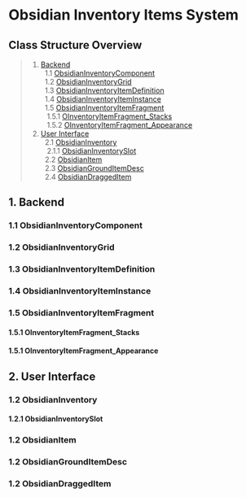 # Obsidian Inventory Items System

<a name="table-of-contents"></a>
## Class Structure Overview

> 1. [Backend](#backend) \
> &nbsp; 1.1 [ObsidianInventoryComponent](#obsidianinventorycomp) \
> &nbsp; 1.2 [ObsidianInventoryGrid](#obsidianinventorygrid) \
> &nbsp; 1.3 [ObsidianInventoryItemDefinition](#obsidianinventoryitemdef) \
> &nbsp; 1.4 [ObsidianInventoryItemInstance](#obsidianinventoryiteminstance) \
> &nbsp; 1.5 [ObsidianInventoryItemFragment](#obsidianinventoryitemfragment) \
> &nbsp;&nbsp; 1.5.1 [OInventoryItemFragment_Stacks](#obsidianfragment_stacks) \
> &nbsp;&nbsp; 1.5.2 [OInventoryItemFragment_Appearance](#obsidianframgent_appearance)
> 2. [User Interface](#ui) \
> &nbsp; 2.1 [ObsidianInventory](#obsidianinventory) \
> &nbsp;&nbsp; 2.1.1 [ObsidianInventorySlot](#obsidianinventoryslot) \
> &nbsp; 2.2 [ObsidianItem](#obsidianitem) \
> &nbsp; 2.3 [ObsidianGroundItemDesc](#obsidiangrounditemdesc) \
> &nbsp; 2.4 [ObsidianDraggedItem](#obsidiandraggeditem)


<a name="backend"></a>
## 1. Backend

<a name="obsidianinventorycomp"></a>
### 1.1 ObsidianInventoryComponent

<a name="obsidianinventorygrid"></a>
### 1.2 ObsidianInventoryGrid

<a name="obsidianinventoryitemdef"></a>
### 1.3 ObsidianInventoryItemDefinition

<a name="obsidianinventoryiteminstance"></a>
### 1.4 ObsidianInventoryItemInstance

<a name="obsidianinventoryitemfragment"></a>
### 1.5 ObsidianInventoryItemFragment

<a name="obsidianfragment_stacks"></a>
#### 1.5.1 OInventoryItemFragment_Stacks

<a name="obsidianframgent_appearance"></a>
#### 1.5.1 OInventoryItemFragment_Appearance

<a name="ui"></a>
## 2. User Interface

<a name="obsidianinventory"></a>
### 1.2 ObsidianInventory

<a name="obsidianinventoryslot"></a>
#### 1.2.1 ObsidianInventorySlot

<a name="obsidianitem"></a>
### 1.2 ObsidianItem

<a name="obsidiangrounditemdesc"></a>
### 1.2 ObsidianGroundItemDesc

<a name="obsidiandraggeditem"></a>
### 1.2 ObsidianDraggedItem





